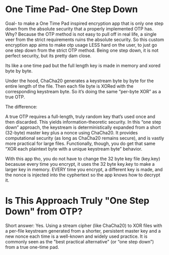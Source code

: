 # One Time Pad- One Step Down

Goal- to make a One Time Pad inspired encryption app that is only one step down from the absolute security that a properly implemented OTP has. Why? Because the OTP method is not easy to pull off in real life, a single veer from the strict requirements ruins the absolute security. So this custom encryption  app aims to make otp usage LESS hard on the user, to  just go one step down from the strict OTP method. Being one step down, it is not perfect security, but its pretty dam close. 


Its like a one time pad but the full length key is made in memory and xored byte by byte. 

Under the hood, ChaCha20 generates a keystream byte by byte for the entire length of the file. Then each file byte is XORed with the corresponding keystream byte. So it’s doing the same “per-byte XOR” as a true OTP.

The difference:

A true OTP requires a full-length, truly random key that’s used once and then discarded. This yields information-theoretic security.
In this “one step down” approach, the keystream is deterministically expanded from a short (32-byte) master key plus a nonce using ChaCha20. It provides computational security (as long as ChaCha20 remains secure), and is vastly more practical for large files.
Functionally, though, you do get that same “XOR each plaintext byte with a unique keystream byte” behavior.

With this app tho, you do not have to change the 32 byte key file (key.key) becasuse every time you encrypt, it uses the 32 byte key.key to make a larger key in memory. EVERY time you encrypt, a different key is made, and the nonce is injected into the cyphertext so the app knows how to decrypt it. 

# Is This Approach Truly "One Step Down" from OTP?

Short answer: Yes. Using a stream cipher (like ChaCha20) to XOR files with a per-file keystream generated from a shorter, persistent master key and a new nonce each time is a well-known and widely used practice. It is commonly seen as the "best practical alternative" (or “one step down”) from a true one-time pad. 

